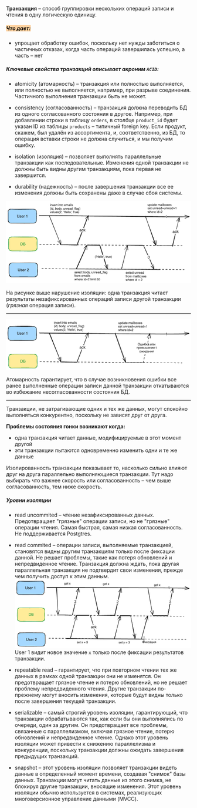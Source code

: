 **Транзакция** – способ группировки нескольких операций записи и чтения в одну логическую единицу. 

##### <mark style="background: #FFB86CA6;">Что дает:</mark>
- упрощает обработку ошибок, поскольку нет нужды заботиться о частичных отказах, когда часть операций завершилась успешно, а часть – нет

##### Ключевые свойства транзакций описывает акроним `ACID`:

- atomicity (атомарность) – транзакция или полностью выполняется, или полностью не выполняется, например, при разрыве соединения. Частичного выполнения транзакции быть не может. 

- consistency (согласованность) – транзакция должна переводить БД из одного согласованного состояния в другое. Например, при добавлении строки в таблицу `orders`, в столбце `product_id` будет указан ID из таблицы `products` – типичный foreign key. Если продукт, скажем, был удалён из ассортимента, и, соответственно, из БД, то операция вставки строки не должна случиться, и мы получим ошибку.

- isolation (изоляция) – позволяет выполнять параллельные транзакции как последовательные. Изменения одной транзакции не должны быть видны другим транзакциям, пока первая не завершится.

- durability (надежность) – после завершения транзакции все ее изменения должны быть сохранены даже в случае сбоя системы.



![](img/Pasted-image-20240723140326.png)

На рисунке выше нарушение изоляции: одна транзакция читает результаты незафиксированных операций записи другой транзакции (*грязная* операция записи).
______


![](img/Pasted-image-20240723141216.png)

Атомарность гарантирует, что в случае возникновения ошибки все ранее выполненные операции записи данной транзакции откатываются во избежание несогласованности состояния БД.
_______

Транзакции, не затрагивающие одних и тех же данных, могут спокойно выполняться конкурентно, поскольку не зависят друг от друга. 

**Проблемы состояния гонки возникают когда:**
- одна транзакция читает данные, модифицируемые в этот момент другой
- эти транзакции пытаются одновременно изменить одни и те же данные


Изолированность транзакции показывает то, насколько сильно влияют друг на друга параллельно выполняющиеся транзакции. Тут надо выбирать что важнее скорость или согласованность – чем выше согласованность, тем ниже скорость. 
##### Уровни изоляции

- read uncommited – чтение незафиксированных данных. Предотвращает "грязные" операции записи, но не "грязные" операции чтения. Самая быстрая, самая низкая согласованность. Не поддерживается Postgtres.

- read commited – операции записи, выполняемые транзакцией, становятся видны другим транзакциям только после фиксации данной. Не решает проблемы, такие как потеря обновлений и непредвиденное чтение. Транзакция должна ждать, пока другая параллельная транзакция не подтвердит свои изменения, прежде чем получить доступ к этим данным. ![](img/Pasted-image-20240723170219.png)User 1 видит новое значение `x` только после фиксации результатов транзакции.


- repeatable read – гарантирует, что при повторном чтении тех же данных в рамках одной транзакции они не изменятся. Он предотвращает грязное чтение и потерю обновлений, но не решает проблему непредвиденного чтения. Другие транзакции по-прежнему могут вносить изменения, которые будут видны только после завершения текущей транзакции.

- serializable – самый строгий уровень изоляции, гарантирующий, что транзакции обрабатываются так, как если бы они выполнялись по очереди, один за другим. Он предотвращает все проблемы, связанные с параллелизмом, включая грязное чтение, потерю обновлений и непредвиденное чтение. Однако этот уровень изоляции может привести к снижению параллелизма и конкуренции, поскольку транзакции должны ожидать завершения предыдущих транзакций.

- snapshot – этот уровень изоляции позволяет транзакции видеть данные в определенный момент времени, создавая "снимок" базы данных. Транзакции могут читать данные из этого снимка, не блокируя другие транзакции, вносящие изменения. Этот уровень изоляции обычно используется в системах, реализующих многоверсионное управление данными (MVCC).

